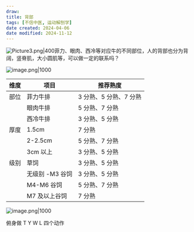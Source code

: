 ```yaml
---
draw:
title: 背部
tags: [不信中医, 运动解刨学]
date created: 2024-04-06
date modified: 2024-11-12
---
```


![Picture3.png|400](https://imagehosting4picgo.oss-cn-beijing.aliyuncs.com/imagehosting/Picture3.png?x-oss-process=image/resize,l_400)菲力、眼肉、西冷等对应牛的不同部位，人的背部也分为背阔，竖脊肌，大小圆肌等，可以做一定的联系吗？

<!-- more -->

![image.png|1000](https://imagehosting4picgo.oss-cn-beijing.aliyuncs.com/imagehosting/20240406162942.png)

|维度|项目|推荐熟度|
|---|---|---|
|部位|菲力牛排|3 分熟、5 分熟、7 分熟|
||眼肉牛排|5 分熟、7 分熟|
||西冷牛排|3 分熟、5 分熟|
|厚度|1.5cm|7 分熟|
||2-2.5cm|5 分熟、7 分熟|
||3cm 以上|3 分熟、5 分熟|
|级别|草饲|3 分熟、5 分熟|
||无级别 -M3 谷饲|3 分熟、5 分熟|
||M4-M6 谷饲|5 分熟、7 分熟|
||M7 及以上谷饲|7 分熟|

![image.png|1000](https://imagehosting4picgo.oss-cn-beijing.aliyuncs.com/imagehosting/20240406170532.png?x-oss-process=image/resize,l_1000)

俯身做 T Y W L 四个动作
